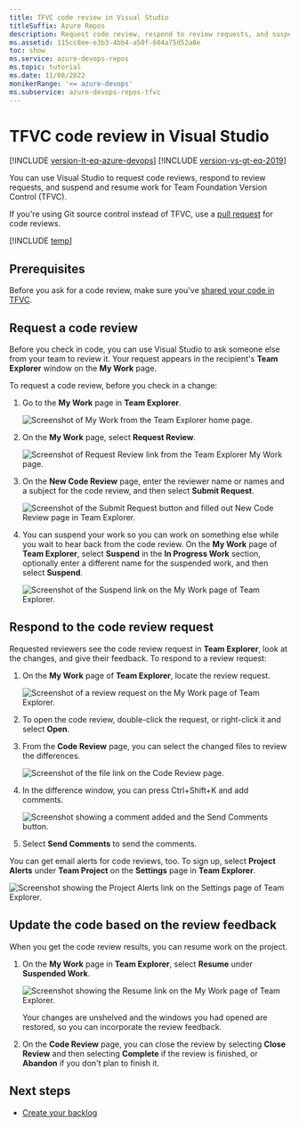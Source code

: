 ```yaml
---
title: TFVC code review in Visual Studio
titleSuffix: Azure Repos
description: Request code review, respond to review requests, and suspend and resume work for Team Foundation Version Control (TFVC) in Visual Studio.
ms.assetid: 115cc8ee-e3b3-4bb4-a50f-604a75d52a8e
toc: show
ms.service: azure-devops-repos
ms.topic: tutorial
ms.date: 11/08/2022
monikerRange: '<= azure-devops'
ms.subservice: azure-devops-repos-tfvc
---
```



# TFVC code review in Visual Studio

[!INCLUDE [version-lt-eq-azure-devops](../../includes/version-lt-eq-azure-devops.md)]
[!INCLUDE [version-vs-gt-eq-2019](../../includes/version-vs-gt-eq-2019.md)]

You can use Visual Studio to request code reviews, respond to review requests, and suspend and resume work for Team Foundation Version Control (TFVC). 

If you're using Git source control instead of TFVC, use a [pull request](../../repos/git/pull-requests.md) for code reviews.

[!INCLUDE [temp](includes/note-my-work-code-review-support.md)]

## Prerequisites

Before you ask for a code review, make sure you've [shared your code in TFVC](share-your-code-in-tfvc-vs.md).

## Request a code review

Before you check in code, you can use Visual Studio to ask someone else from your team to review it. Your request appears in the recipient's **Team Explorer** window on the **My Work** page.

To request a code review, before you check in a change:

1. Go to the **My Work** page in **Team Explorer**.

   ![Screenshot of My Work from the Team Explorer home page.](media/get-code-reviewed-vs/team-explorer.png) 

1. On the **My Work** page, select **Request Review**.

   ![Screenshot of Request Review link from the Team Explorer My Work page.](media/get-code-reviewed-vs/my-work.png)

1. On the **New Code Review** page, enter the reviewer name or names and a subject for the code review, and then select **Submit Request**.

   ![Screenshot of the Submit Request button and filled out New Code Review page in Team Explorer.](media/get-code-reviewed-vs/new-code-review.png)

1. You can suspend your work so you can work on something else while you wait to hear back from the code review. On the **My Work** page of **Team Explorer**, select **Suspend** in the **In Progress Work** section, optionally enter a different name for the suspended work, and then select **Suspend**.

   ![Screenshot of the Suspend link on the My Work page of Team Explorer.](media/get-code-reviewed-vs/suspend.png)

## Respond to the code review request

Requested reviewers see the code review request in **Team Explorer**, look at the changes, and give their feedback. To respond to a review request:

1. On the **My Work** page of **Team Explorer**, locate the review request.

   ![Screenshot of a review request on the My Work page of Team Explorer.](media/get-code-reviewed-vs/review-request.png)

1. To open the code review, double-click the request, or right-click it and select **Open**.

1. From the **Code Review** page, you can select the changed files to review the differences.

   ![Screenshot of the file link on the Code Review page.](media/get-code-reviewed-vs/code-review.png)

1. In the difference window, you can press Ctrl+Shift+K and add comments.

   ![Screenshot showing a comment added and the Send Comments button.](media/get-code-reviewed-vs/comment.png)

1. Select **Send Comments** to send the comments.

You can get email alerts for code reviews, too. To sign up, select **Project Alerts** under **Team Project** on the **Settings** page in **Team Explorer**.

![Screenshot showing the Project Alerts link on the Settings page of Team Explorer.](media/get-code-reviewed-vs/settings.png)

## Update the code based on the review feedback

When you get the code review results, you can resume work on the project.

1. On the **My Work** page in **Team Explorer**, select **Resume** under **Suspended Work**.

   ![Screenshot showing the Resume link on the My Work page of Team Explorer.](media/get-code-reviewed-vs/resume.png)

   Your changes are unshelved and the windows you had opened are restored, so you can incorporate the review feedback.

1. On the **Code Review** page, you can close the review by selecting **Close Review** and then selecting **Complete** if the review is finished, or **Abandon** if you don't plan to finish it.

## Next steps

- [Create your backlog](../../boards/backlogs/create-your-backlog.md)

